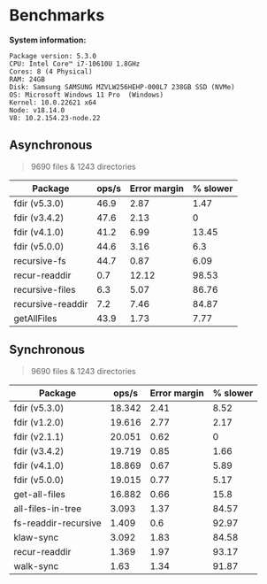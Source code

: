 # Benchmarks

**System information:**
```
Package version: 5.3.0
CPU: Intel Core™ i7-10610U 1.8GHz
Cores: 8 (4 Physical)
RAM: 24GB
Disk: Samsung SAMSUNG MZVLW256HEHP-000L7 238GB SSD (NVMe)
OS: Microsoft Windows 11 Pro  (Windows)
Kernel: 10.0.22621 x64
Node: v18.14.0
V8: 10.2.154.23-node.22
```

## Asynchronous

> 9690 files & 1243 directories

| Package              | ops/s | Error margin | % slower | 
|---------------------|-------|----------|-----------------| 
| fdir (v5.3.0)     | 46.9  | 2.87     | 1.47            | 
| fdir (v3.4.2)     | 47.6  | 2.13     | 0               | 
| fdir (v4.1.0)     | 41.2  | 6.99     | 13.45           | 
| fdir (v5.0.0)     | 44.6  | 3.16     | 6.3             | 
| recursive-fs      | 44.7  | 0.87     | 6.09            | 
| recur-readdir     | 0.7   | 12.12    | 98.53           | 
| recursive-files   | 6.3   | 5.07     | 86.76           | 
| recursive-readdir | 7.2   | 7.46     | 84.87           | 
| getAllFiles       | 43.9  | 1.73     | 7.77            | 


## Synchronous

> 9690 files & 1243 directories

| Package                 | ops/s  | Error margin | % slower | 
|------------------------|--------|----------|-----------------| 
| fdir (v5.3.0)        | 18.342 | 2.41     | 8.52            | 
| fdir (v1.2.0)        | 19.616 | 2.77     | 2.17            | 
| fdir (v2.1.1)        | 20.051 | 0.62     | 0               | 
| fdir (v3.4.2)        | 19.719 | 0.85     | 1.66            | 
| fdir (v4.1.0)        | 18.869 | 0.67     | 5.89            | 
| fdir (v5.0.0)        | 19.015 | 0.77     | 5.17            | 
| get-all-files        | 16.882 | 0.66     | 15.8            | 
| all-files-in-tree    | 3.093  | 1.37     | 84.57           | 
| fs-readdir-recursive | 1.409  | 0.6      | 92.97           | 
| klaw-sync            | 3.092  | 1.83     | 84.58           | 
| recur-readdir        | 1.369  | 1.97     | 93.17           | 
| walk-sync            | 1.63   | 1.34     | 91.87           | 

